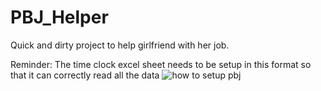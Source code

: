 # PBJ_Helper
Quick and dirty project to help girlfriend with her job.

Reminder: The time clock excel sheet needs to be setup in this format so that it can correctly read all the data
![how to setup pbj](https://user-images.githubusercontent.com/35245874/221052804-e5fecfe8-7640-4c4f-8e06-f23f8d93a58f.png)
